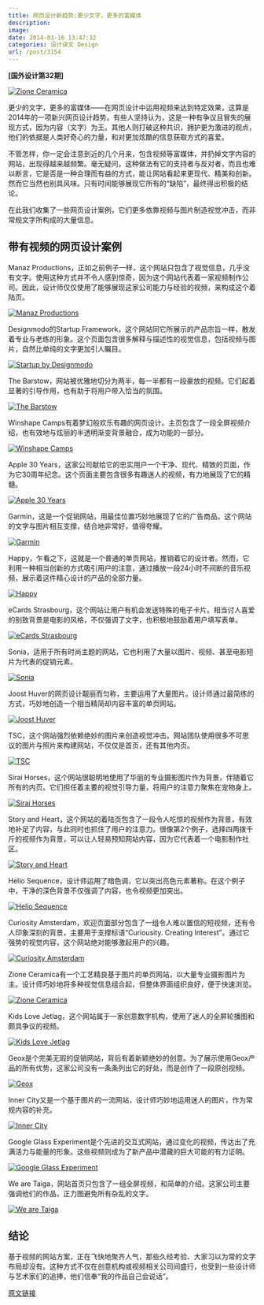 ```yaml
---
title: 网页设计新趋势:更少文字，更多的富媒体
description: 
image: 
date: 2014-03-16 13:47:32
categories: 设计译文 Design
url: /post/3154
---
```


**[国外设计第32期]**

[![Zione Ceramica](http://designmodo.com/wp-content/uploads/2014/02/Zione-Ceramica.jpg)](http://zioneceramica.es/)

更少的文字，更多的富媒体——在网页设计中运用视频来达到特定效果，这算是2014年的一项新兴网页设计趋势。有些人坚持认为，这是一种有争议且冒失的展现方式，因为内容（文字）为王。其他人则打破这种共识，拥护更为激进的观点，他们的依据是人类好奇心的力量，和对更加炫酷的信息获取方式的喜爱。

不管怎样，你一定会注意到近的几个月来，包含视频等富媒体，并扔掉文字内容的网站，出现得越来越频繁。毫无疑问，这种做法有它的支持者与反对者，而且也难以断言，它是否是一种合理而有益的方式，能让网站看起来更现代、精美和创新。然而它当然也别具风味。只有时间能够展现它所有的“缺陷”，最终得出积极的结论。

在此我们收集了一些网页设计案例，它们更多依靠视频与图片制造视觉冲击，而非常规文字所构成的大量信息。

## 带有视频的网页设计案例

Manaz Productions，正如之前例子一样，这个网站只包含了视觉信息，几乎没有文字。使用这种方式并不令人感到惊奇，因为这个网站代表着一家视频制作公司。因此，设计师仅仅使用了能够展现这家公司能力与经验的视频，来构成这个着陆页。

[![Manaz Productions](http://designmodo.com/wp-content/uploads/2014/02/Manaz-Productions.jpg)](http://www.manazproductions.com/)

Designmodo的Startup Framework，这个网站同它所展示的产品宗旨一样，散发着专业与老练的形象。这个页面包含很多解释与描述性的视觉信息，包括视频与图片，自然比单纯的文字更加引人瞩目。

[![Startup by Designmodo](http://designmodo.com/wp-content/uploads/2014/02/Startup-by-Designmodo.jpg)](http://designmodo.com/startup/)

The Barstow，网站被优雅地切分为两半，每一半都有一段豪放的视频。它们起着显著的引导作用，也有助于将用户带入恰当的氛围。

[![The Barstow](http://designmodo.com/wp-content/uploads/2014/02/The-Barstow.jpg)](http://www.ridebarstow.com/)

Winshape Camps有着梦幻般欢乐有趣的网页设计。主页包含了一段全屏视频介绍，也有效地与炫丽的半透明渐变背景融合，成为功能的一部分。

[![Winshape Camps](http://designmodo.com/wp-content/uploads/2014/02/Winshape-Camps.jpg)](http://www.winshape.org/camps/)

Apple 30 Years，这家公司献给它的忠实用户一个干净、现代、精致的页面，作为它30周年纪念。这个页面主要包含很多有趣迷人的视频，有力地展现了它的精髓。

[![Apple 30 Years](http://designmodo.com/wp-content/uploads/2014/02/Apple-30-Years.jpg)](http://www.apple.com/30-years/)

Garmin，这是一个促销网站，用最佳位置巧妙地展现了它的广告商品。这个网站的文字与图片相互支撑，结合地非常好，值得夸耀。

[![Garmin](http://designmodo.com/wp-content/uploads/2014/02/Garmin.jpg)](http://sites.garmin.com/virb/)

Happy，乍看之下，这就是一个普通的单页网站，推销着它的设计者。然而，它利用一种相当创新的方式吸引用户的注意，通过播放一段24小时不间断的音乐视频，展示着这件精心设计的产品的全部力量。

[![Happy](http://designmodo.com/wp-content/uploads/2014/02/Happy.jpg)](http://24hoursofhappy.com/)

eCards Strasbourg，这个网站让用户有机会发送特殊的电子卡片。相当讨人喜爱的别致背景是电影的风格，不仅强调了文字，也积极地鼓励着用户填写表单。

[![eCards Strasbourg](http://designmodo.com/wp-content/uploads/2014/02/eCards-Strasbourg.jpg)](http://ecards.strasbourg.eu/)

Sonia，适用于所有时尚主题的网站，它也利用了大量以图片、视频、甚至电影短片为代表的促销元素。

[![Sonia](http://designmodo.com/wp-content/uploads/2014/02/Sonia.jpg)](http://ss14.soniaby.com/fr/looks)

Joost Huver的网页设计靓丽而匀称，主要运用了大量图片。设计师通过最简练的方式，巧妙地创造一个相当精简却内容丰富的单页网站。

[![Joost Huver](http://designmodo.com/wp-content/uploads/2014/02/Joost-Huver.jpg)](http://www.joosthuver.com/)

TSC，这个网站强烈依赖绝妙的图片来创造视觉冲击。网站团队使用很多不可思议的图片与照片来构建网站，不仅仅是首页，还有其他内页。

[![TSC](http://designmodo.com/wp-content/uploads/2014/02/TSC.jpg)](http://site.top-secret.be/)

Sirai Horses，这个网站很聪明地使用了华丽的专业摄影图片作为背景，伴随着它所有的内页。它们担任着主要的视觉引导力量，将用户的注意力聚焦在宠物身上。

[![Sirai Horses](http://designmodo.com/wp-content/uploads/2014/02/Sirai-Horses.jpg)](http://siraihorses.com/)

Story and Heart，这个网站的着陆页包含了一段令人吃惊的视频作为背景，有效地补足了内容，与此同时也抓住了用户的注意力。很像第2个例子，选择四两拨千斤的视频作为背景，可以让人轻易预知网站内容，因为它代表着一个电影制作社区。

[![Story and Heart](http://designmodo.com/wp-content/uploads/2014/02/Story-and-Heart.jpg)](http://www.storyandheart.com/)

Helio Sequence，设计师运用了暗色调，它以突出亮色元素著称。在这个例子中，干净的深色背景不仅强调了内容，也令视频更加突出。

[![Helio Sequence](http://designmodo.com/wp-content/uploads/2014/02/Helio-Sequence.jpg)](http://www.heliosequence.com/)

Curiosity Amsterdam，欢迎页面部分包含了一组令人难以置信的短视频，还有令人印象深刻的背景，主要用于支撑标语“Curiousity. Creating Interest”。通过它强势的视觉内容，这个网站绝对能够激起用户的兴趣。

[![Curiosity Amsterdam](http://designmodo.com/wp-content/uploads/2014/02/Curiosity-Amsterdam.jpg)](http://www.curiosityamsterdam.com/)

Zione Ceramica有一个工艺精良基于图片的单页网站，以大量专业摄影图片为主。设计师巧妙地将多种视觉信息组合起，但整体界面组织良好，便于快速浏览。

[![Zione Ceramica](http://designmodo.com/wp-content/uploads/2014/02/Zione-Ceramica.jpg)](http://zioneceramica.es/)

Kids Love Jetlag，这个网站属于一家创意数字机构，使用了迷人的全屏轮播图和颇具争议的视频。

[![Kids Love Jetlag](http://designmodo.com/wp-content/uploads/2014/02/Kids-Love-Jetlag.jpg)](http://kidslovejetlag.com/)

Geox是个完美无瑕的促销网站，背后有着新颖绝妙的创意。为了展示使用Geox产品的所有优势，这家公司没有一条条列出它的好处，而是创作了一段原创视频。

[![Geox](http://designmodo.com/wp-content/uploads/2014/02/Geox.jpg)](http://amphibiox.geox.com/amphibiox2013/en_GB/home)

Inner City又是一个基于图片的一流网站，设计师巧妙地运用迷人的图片，作为常规内容的补充。

[![Inner City](http://designmodo.com/wp-content/uploads/2014/02/Inner-City.jpg)](http://www.innercityprojects.net/)

Google Glass Experiment是个先进的交互式网站，通过变化的视频，传达出了充满活力与能量的形象。这些视频则成为了新产品中潜藏的巨大可能的有力证明。

[![Google Glass Experiment](http://designmodo.com/wp-content/uploads/2014/02/Google-Glass-Experiment1.jpg)](http://glass.eleks.com/)

We are Taiga，网站首页只包含了一组全屏视频，和简单的介绍。这家公司主要强调他们的作品，正力图避免所有杂乱的文字。

[![We are Taiga](http://designmodo.com/wp-content/uploads/2014/02/We-are-Taiga.jpg)](http://wearetaiga.com/)

## 结论

基于视频的网站方案，正在飞快地聚齐人气，那些久经考验、大家习以为常的文字布局却没有。这种方式不仅在创意机构或视频相关公司间盛行，也受到一些设计师与艺术家们的追捧，他们信奉“我的作品自己会说话”。

[原文链接](http://designmodo.com/more-videos-web-design/)